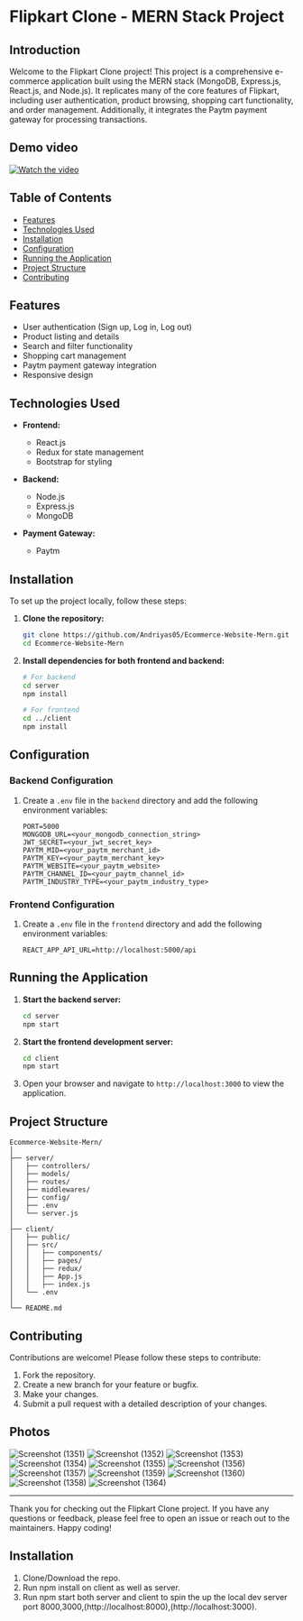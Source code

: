 
# Flipkart Clone - MERN Stack Project

## Introduction

Welcome to the Flipkart Clone project! This project is a comprehensive e-commerce application built using the MERN stack (MongoDB, Express.js, React.js, and Node.js). It replicates many of the core features of Flipkart, including user authentication, product browsing, shopping cart functionality, and order management. Additionally, it integrates the Paytm payment gateway for processing transactions.

## Demo video
[![Watch the video](https://img.youtube.com/vi/B-1uk1vw5N4/maxresdefault.jpg)](https://youtu.be/B-1uk1vw5N4)


## Table of Contents

- [Features](#features)
- [Technologies Used](#technologies-used)
- [Installation](#installation)
- [Configuration](#configuration)
- [Running the Application](#running-the-application)
- [Project Structure](#project-structure)
- [Contributing](#contributing)


## Features

- User authentication (Sign up, Log in, Log out)
- Product listing and details
- Search and filter functionality
- Shopping cart management
- Paytm payment gateway integration
- Responsive design

## Technologies Used

- **Frontend:**
  - React.js
  - Redux for state management
  - Bootstrap for styling

- **Backend:**
  - Node.js
  - Express.js
  - MongoDB

- **Payment Gateway:**
  - Paytm

## Installation

To set up the project locally, follow these steps:

1. **Clone the repository:**
   ```bash
   git clone https://github.com/Andriyas05/Ecommerce-Website-Mern.git
   cd Ecommerce-Website-Mern
   ```

2. **Install dependencies for both frontend and backend:**
   ```bash
   # For backend
   cd server
   npm install

   # For frontend
   cd ../client
   npm install
   ```

## Configuration

### Backend Configuration

1. Create a `.env` file in the `backend` directory and add the following environment variables:
   ```plaintext
   PORT=5000
   MONGODB_URL=<your_mongodb_connection_string>
   JWT_SECRET=<your_jwt_secret_key>
   PAYTM_MID=<your_paytm_merchant_id>
   PAYTM_KEY=<your_paytm_merchant_key>
   PAYTM_WEBSITE=<your_paytm_website>
   PAYTM_CHANNEL_ID=<your_paytm_channel_id>
   PAYTM_INDUSTRY_TYPE=<your_paytm_industry_type>
   ```

### Frontend Configuration

1. Create a `.env` file in the `frontend` directory and add the following environment variables:
   ```plaintext
   REACT_APP_API_URL=http://localhost:5000/api
   ```

## Running the Application

1. **Start the backend server:**
   ```bash
   cd server
   npm start
   ```

2. **Start the frontend development server:**
   ```bash
   cd client
   npm start
   ```

3. Open your browser and navigate to `http://localhost:3000` to view the application.

## Project Structure

```plaintext
Ecommerce-Website-Mern/
│
├── server/
│   ├── controllers/
│   ├── models/
│   ├── routes/
│   ├── middlewares/
│   ├── config/
│   ├── .env
│   └── server.js
│
├── client/
│   ├── public/
│   ├── src/
│   │   ├── components/
│   │   ├── pages/
│   │   ├── redux/
│   │   ├── App.js
│   │   ├── index.js
│   └── .env
│
└── README.md
```

## Contributing

Contributions are welcome! Please follow these steps to contribute:

1. Fork the repository.
2. Create a new branch for your feature or bugfix.
3. Make your changes.
4. Submit a pull request with a detailed description of your changes.


## Photos





![Screenshot (1351)](https://github.com/Andriyas05/ECommerce-Website-Mern/assets/99260104/e23f4182-1d25-408f-8f23-8915e8d79b6f)
![Screenshot (1352)](https://github.com/Andriyas05/ECommerce-Website-Mern/assets/99260104/e21cf28f-7ea9-42ad-b842-0a1229e05226)
![Screenshot (1353)](https://github.com/Andriyas05/ECommerce-Website-Mern/assets/99260104/f1f502bd-1d3a-4ac2-95a0-7cbcbb4ed237)
  ![Screenshot (1354)](https://github.com/Andriyas05/ECommerce-Website-Mern/assets/99260104/2197ee1d-414c-47e0-84a3-584c440545d8)
![Screenshot (1355)](https://github.com/Andriyas05/ECommerce-Website-Mern/assets/99260104/b40b3d9f-cafb-4005-b8d5-6706dc8b1aae)
![Screenshot (1356)](https://github.com/Andriyas05/ECommerce-Website-Mern/assets/99260104/09ce16bd-aae0-4016-81f5-35b9ddc9fba6)
![Screenshot (1357)](https://github.com/Andriyas05/ECommerce-Website-Mern/assets/99260104/8f9022f0-b007-4a90-8b72-672d6fa20495)
![Screenshot (1359)](https://github.com/Andriyas05/ECommerce-Website-Mern/assets/99260104/d97f51ce-ae48-4961-a22d-d450bb335ecc)
![Screenshot (1360)](https://github.com/Andriyas05/ECommerce-Website-Mern/assets/99260104/387597f4-60a6-4973-a2b9-c83dc06ea737)
![Screenshot (1358)](https://github.com/Andriyas05/ECommerce-Website-Mern/assets/99260104/940b69e3-ed97-4c64-b30c-da5a57d7790a)
![Screenshot (1364)](https://github.com/Andriyas05/ECommerce-Website-Mern/assets/99260104/4017ac62-0170-4385-a585-fb138a8488b1)

---

Thank you for checking out the Flipkart Clone project. If you have any questions or feedback, please feel free to open an issue or reach out to the maintainers. Happy coding!



  
## Installation

  1. Clone/Download the repo.
  2. Run npm install on client as well as server.
  3. Run npm start both server and  client  to spin the up the local dev server port 8000,3000,(http://localhost:8000),(http://localhost:3000).
